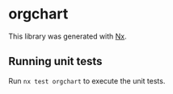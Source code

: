 # orgchart

This library was generated with [Nx](https://nx.dev).

## Running unit tests

Run `nx test orgchart` to execute the unit tests.

